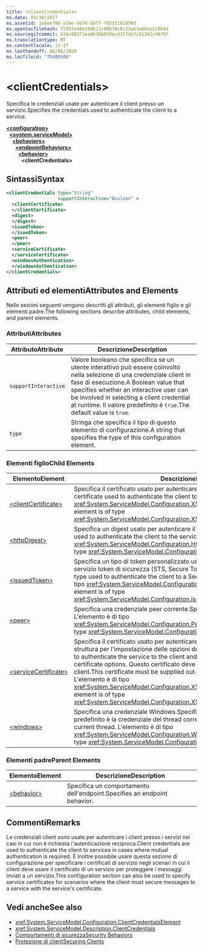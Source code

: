 ```yaml
---
title: <clientCredentials>
ms.date: 03/30/2017
ms.assetid: 1e6eef0d-a34e-4d74-b0f7-f65d2181858d
ms.openlocfilehash: f295fe48e194611c80b78c0c23ab3e66ea1c0b64
ms.sourcegitcommit: b16c00371ea06398859ecd157defc81301c9070f
ms.translationtype: MT
ms.contentlocale: it-IT
ms.lasthandoff: 06/06/2020
ms.locfileid: "70400506"
---
```

# \<clientCredentials>
<span data-ttu-id="6f9bb-101">Specifica le credenziali usate per autenticare il client presso un servizio.</span><span class="sxs-lookup"><span data-stu-id="6f9bb-101">Specifies the credentials used to authenticate the client to a service.</span></span>  
  
[**\<configuration>**](../configuration-element.md)\
&nbsp;&nbsp;[**\<system.serviceModel>**](system-servicemodel.md)\
&nbsp;&nbsp;&nbsp;&nbsp;[**\<behaviors>**](behaviors.md)\
&nbsp;&nbsp;&nbsp;&nbsp;&nbsp;&nbsp;[**\<endpointBehaviors>**](endpointbehaviors.md)\
&nbsp;&nbsp;&nbsp;&nbsp;&nbsp;&nbsp;&nbsp;&nbsp;[**\<behavior>**](behavior-of-endpointbehaviors.md)\
&nbsp;&nbsp;&nbsp;&nbsp;&nbsp;&nbsp;&nbsp;&nbsp;&nbsp;&nbsp;**\<clientCredentials>**  
  
## <a name="syntax"></a><span data-ttu-id="6f9bb-102">Sintassi</span><span class="sxs-lookup"><span data-stu-id="6f9bb-102">Syntax</span></span>  
  
```xml  
<clientCredentials type="String"
                   supportInteractive="Boolean" >
  <clientCertificate>
  </clientCertificate>
  <digest>
  </digest>
  <isuedToken>
  </isuedToken>
  <peer>
  </peer>
  <serviceCertificate>
  </serviceCertificate>
  <windowsAuthentication>
  </windowsAuthentication>
</clientCredentials>
```  
  
## <a name="attributes-and-elements"></a><span data-ttu-id="6f9bb-103">Attributi ed elementi</span><span class="sxs-lookup"><span data-stu-id="6f9bb-103">Attributes and Elements</span></span>  
 <span data-ttu-id="6f9bb-104">Nelle sezioni seguenti vengono descritti gli attributi, gli elementi figlio e gli elementi padre.</span><span class="sxs-lookup"><span data-stu-id="6f9bb-104">The following sections describe attributes, child elements, and parent elements.</span></span>  
  
### <a name="attributes"></a><span data-ttu-id="6f9bb-105">Attributi</span><span class="sxs-lookup"><span data-stu-id="6f9bb-105">Attributes</span></span>  
  
|<span data-ttu-id="6f9bb-106">Attributo</span><span class="sxs-lookup"><span data-stu-id="6f9bb-106">Attribute</span></span>|<span data-ttu-id="6f9bb-107">Descrizione</span><span class="sxs-lookup"><span data-stu-id="6f9bb-107">Description</span></span>|  
|---------------|-----------------|  
|`supportInteractive`|<span data-ttu-id="6f9bb-108">Valore booleano che specifica se un utente interattivo può essere coinvolto nella selezione di una credenziale client in fase di esecuzione.</span><span class="sxs-lookup"><span data-stu-id="6f9bb-108">A Boolean value that specifies whether an interactive user can be involved in selecting a client credential at runtime.</span></span> <span data-ttu-id="6f9bb-109">Il valore predefinito è `true`.</span><span class="sxs-lookup"><span data-stu-id="6f9bb-109">The default value is `true`.</span></span>|  
|`type`|<span data-ttu-id="6f9bb-110">Stringa che specifica il tipo di questo elemento di configurazione.</span><span class="sxs-lookup"><span data-stu-id="6f9bb-110">A string that specifies the type of this configuration element.</span></span>|  
  
### <a name="child-elements"></a><span data-ttu-id="6f9bb-111">Elementi figlio</span><span class="sxs-lookup"><span data-stu-id="6f9bb-111">Child Elements</span></span>  
  
|<span data-ttu-id="6f9bb-112">Elemento</span><span class="sxs-lookup"><span data-stu-id="6f9bb-112">Element</span></span>|<span data-ttu-id="6f9bb-113">Descrizione</span><span class="sxs-lookup"><span data-stu-id="6f9bb-113">Description</span></span>|  
|-------------|-----------------|  
|[\<clientCertificate>](clientcertificate-of-clientcredentials-element.md)|<span data-ttu-id="6f9bb-114">Specifica il certificato usato per autenticare il client presso il servizio.</span><span class="sxs-lookup"><span data-stu-id="6f9bb-114">Specifies the certificate used to authenticate the client to the service.</span></span> <span data-ttu-id="6f9bb-115">L'elemento è di tipo <xref:System.ServiceModel.Configuration.X509InitiatorCertificateClientElement>.</span><span class="sxs-lookup"><span data-stu-id="6f9bb-115">This element is of type <xref:System.ServiceModel.Configuration.X509InitiatorCertificateClientElement>.</span></span>|  
|[\<httpDigest>](httpdigest-element.md)|<span data-ttu-id="6f9bb-116">Specifica un digest usato per autenticare il client presso il servizio.</span><span class="sxs-lookup"><span data-stu-id="6f9bb-116">Specifies a digest used to authenticate the client to the service.</span></span> <span data-ttu-id="6f9bb-117">L'elemento è di tipo <xref:System.ServiceModel.Configuration.HttpDigestClientElement>.</span><span class="sxs-lookup"><span data-stu-id="6f9bb-117">This element is of type <xref:System.ServiceModel.Configuration.HttpDigestClientElement>.</span></span>|  
|[\<issuedToken>](issuedtoken.md)|<span data-ttu-id="6f9bb-118">Specifica un tipo di token personalizzato usato per autenticare il client presso un servizio token di sicurezza (STS, Secure Token Service).</span><span class="sxs-lookup"><span data-stu-id="6f9bb-118">Specifies a custom token type used to authenticate the client to a Secure Token Service (STS).</span></span> <span data-ttu-id="6f9bb-119">L'elemento è di tipo <xref:System.ServiceModel.Configuration.IssuedTokenClientElement>.</span><span class="sxs-lookup"><span data-stu-id="6f9bb-119">This element is of type <xref:System.ServiceModel.Configuration.IssuedTokenClientElement>.</span></span>|  
|[\<peer>](peer-of-clientcredentials-element.md)|<span data-ttu-id="6f9bb-120">Specifica una credenziale peer corrente.</span><span class="sxs-lookup"><span data-stu-id="6f9bb-120">Specifies a current peer credential.</span></span> <span data-ttu-id="6f9bb-121">L'elemento è di tipo <xref:System.ServiceModel.Configuration.PeerCredentialElement>.</span><span class="sxs-lookup"><span data-stu-id="6f9bb-121">This element is of type <xref:System.ServiceModel.Configuration.PeerCredentialElement>.</span></span>|  
|[\<serviceCertificate>](servicecertificate-of-clientcredentials-element.md)|<span data-ttu-id="6f9bb-122">Specifica il certificato usato per autenticare il servizio presso il client e fornisce una struttura per l'impostazione delle opzioni del certificato.</span><span class="sxs-lookup"><span data-stu-id="6f9bb-122">Specifies the certificate used to authenticate the service to the client and provides a structure for setting certificate options.</span></span> <span data-ttu-id="6f9bb-123">Questo certificato deve essere fornito fuori banda dal servizio al client.</span><span class="sxs-lookup"><span data-stu-id="6f9bb-123">This certificate must be supplied out-of-band from the service to the client.</span></span> <span data-ttu-id="6f9bb-124">L'elemento è di tipo <xref:System.ServiceModel.Configuration.X509RecipientCertificateClientElement>.</span><span class="sxs-lookup"><span data-stu-id="6f9bb-124">This element is of type <xref:System.ServiceModel.Configuration.X509RecipientCertificateClientElement>.</span></span>|  
|[\<windows>](windows-of-clientcredentials-element.md)|<span data-ttu-id="6f9bb-125">Specifica una credenziale Windows.</span><span class="sxs-lookup"><span data-stu-id="6f9bb-125">Specifies a Windows credential.</span></span> <span data-ttu-id="6f9bb-126">Il valore predefinito è la credenziale del thread corrente.</span><span class="sxs-lookup"><span data-stu-id="6f9bb-126">The default is the credential of the current thread.</span></span> <span data-ttu-id="6f9bb-127">L'elemento è di tipo <xref:System.ServiceModel.Configuration.WindowsClientElement>.</span><span class="sxs-lookup"><span data-stu-id="6f9bb-127">This element is of type <xref:System.ServiceModel.Configuration.WindowsClientElement>.</span></span>|  
  
### <a name="parent-elements"></a><span data-ttu-id="6f9bb-128">Elementi padre</span><span class="sxs-lookup"><span data-stu-id="6f9bb-128">Parent Elements</span></span>  
  
|<span data-ttu-id="6f9bb-129">Elemento</span><span class="sxs-lookup"><span data-stu-id="6f9bb-129">Element</span></span>|<span data-ttu-id="6f9bb-130">Descrizione</span><span class="sxs-lookup"><span data-stu-id="6f9bb-130">Description</span></span>|  
|-------------|-----------------|  
|[\<behavior>](behavior-of-endpointbehaviors.md)|<span data-ttu-id="6f9bb-131">Specifica un comportamento dell'endpoint.</span><span class="sxs-lookup"><span data-stu-id="6f9bb-131">Specifies an endpoint behavior.</span></span>|  
  
## <a name="remarks"></a><span data-ttu-id="6f9bb-132">Commenti</span><span class="sxs-lookup"><span data-stu-id="6f9bb-132">Remarks</span></span>  
 <span data-ttu-id="6f9bb-133">Le credenziali client sono usate per autenticare i client presso i servizi nei casi in cui non è richiesta l'autenticazione reciproca.</span><span class="sxs-lookup"><span data-stu-id="6f9bb-133">Client credentials are used to authenticate the client to services in cases where mutual authentication is required.</span></span> <span data-ttu-id="6f9bb-134">È inoltre possibile usare questa sezione di configurazione per specificare i certificati di servizio negli scenari in cui il client deve usare il certificato di un servizio per proteggere i messaggi inviati a un servizio.</span><span class="sxs-lookup"><span data-stu-id="6f9bb-134">This configuration section can also be used to specify service certificates for scenarios where the client must secure messages to a service with the service's certificate.</span></span>  
  
## <a name="see-also"></a><span data-ttu-id="6f9bb-135">Vedi anche</span><span class="sxs-lookup"><span data-stu-id="6f9bb-135">See also</span></span>

- <xref:System.ServiceModel.Configuration.ClientCredentialsElement>
- <xref:System.ServiceModel.Description.ClientCredentials>
- [<span data-ttu-id="6f9bb-136">Comportamenti di sicurezza</span><span class="sxs-lookup"><span data-stu-id="6f9bb-136">Security Behaviors</span></span>](../../../wcf/feature-details/security-behaviors-in-wcf.md)
- [<span data-ttu-id="6f9bb-137">Protezione di client</span><span class="sxs-lookup"><span data-stu-id="6f9bb-137">Securing Clients</span></span>](../../../wcf/securing-clients.md)
